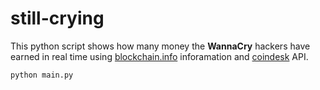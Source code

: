 # still-crying

This python script shows how many money the **WannaCry** hackers have earned in real time using [blockchain.info](https://blockchain.info/) inforamation and [coindesk](http://www.coindesk.com/) API.

    python main.py
